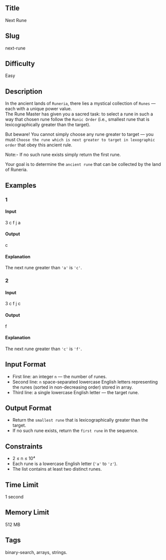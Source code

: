 ## Title

Next Rune


## Slug

next-rune

## Difficulty

Easy

## Description

In the ancient lands of `Runeria`, there lies a mystical collection of `Runes` — each with a unique power value.  
The Rune Master has given you a sacred task: to select a rune in such a way that chosen rune follow the `Runic Order` (i.e., smallest rune that is lexicographically greater than the target). 

But beware! You cannot simply choose any rune greater to target — you must `Choose the rune which is next greater to target in lexographic order` that obey this ancient rule.

Note:- If no such rune exists simply return the first rune.

Your goal is to determine the `ancient rune` that can be collected by the land of Runeria.

## Examples

### 1

#### Input

3
c f j
a

#### Output

c

#### Explanation

The next rune greater than `'a'` is `'c'`.

### 2

#### Input

3
c f j
c

#### Output

f

#### Explanation

The next rune greater than `'c'` is `'f'`.  

## Input Format  

- First line: an integer `n` — the number of runes.  
- Second line: `n` space-separated lowercase English letters representing the runes (sorted in non-decreasing order) stored in array.  
- Third line: a single lowercase English letter — the target rune.

## Output Format  

- Return the `smallest rune` that is lexicographically greater than the target.  
- If no such rune exists, return the `first rune` in the sequence.  



## Constraints  

- 2 ≤ n ≤ 10⁴  
- Each rune is a lowercase English letter (`'a'` to `'z'`).  
- The list contains at least two distinct runes. 

## Time Limit

1 second

## Memory Limit

512 MB

## Tags

binary-search, arrays, strings. 
